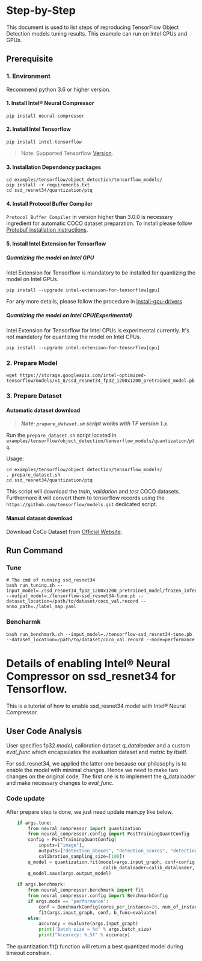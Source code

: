 Step-by-Step
============

This document is used to list steps of reproducing TensorFlow Object Detection models tuning results. This example can run on Intel CPUs and GPUs.

## Prerequisite


### 1. Environment
Recommend python 3.6 or higher version.

#### 1. Install Intel® Neural Compressor
```shell
pip install neural-compressor
```

#### 2. Install Intel Tensorflow
```shell
pip install intel-tensorflow
```
> Note: Supported Tensorflow [Version](../../../../../../README.md#supported-frameworks).

#### 3. Installation Dependency packages
```shell
cd examples/tensorflow/object_detection/tensorflow_models/
pip install -r requirements.txt
cd ssd_resnet34/quantization/ptq
```

#### 4. Install Protocol Buffer Compiler

`Protocol Buffer Compiler` in version higher than 3.0.0 is necessary ingredient for automatic COCO dataset preparation. To install please follow
[Protobuf installation instructions](https://grpc.io/docs/protoc-installation/#install-using-a-package-manager).

#### 5. Install Intel Extension for Tensorflow

##### Quantizing the model on Intel GPU
Intel Extension for Tensorflow is mandatory to be installed for quantizing the model on Intel GPUs.

```shell
pip install --upgrade intel-extension-for-tensorflow[gpu]
```
For any more details, please follow the procedure in [install-gpu-drivers](https://github.com/intel-innersource/frameworks.ai.infrastructure.intel-extension-for-tensorflow.intel-extension-for-tensorflow/blob/master/docs/install/install_for_gpu.md#install-gpu-drivers)

##### Quantizing the model on Intel CPU(Experimental)
Intel Extension for Tensorflow for Intel CPUs is experimental currently. It's not mandatory for quantizing the model on Intel CPUs.

```shell
pip install --upgrade intel-extension-for-tensorflow[cpu]
```

### 2. Prepare Model

```shell
wget https://storage.googleapis.com/intel-optimized-tensorflow/models/v1_8/ssd_resnet34_fp32_1200x1200_pretrained_model.pb
```

### 3. Prepare Dataset

#### Automatic dataset download

> **_Note: `prepare_dataset.sh` script works with TF version 1.x._**

Run the `prepare_dataset.sh` script located in `examples/tensorflow/object_detection/tensorflow_models/quantization/ptq`.

Usage:
```shell
cd examples/tensorflow/object_detection/tensorflow_models/
. prepare_dataset.sh
cd ssd_resnet34/quantization/ptq
```

This script will download the *train*, *validation* and *test* COCO datasets. Furthermore it will convert them to
tensorflow records using the `https://github.com/tensorflow/models.git` dedicated script.

#### Manual dataset download
Download CoCo Dataset from [Official Website](https://cocodataset.org/#download).


## Run Command

### Tune
  
  ```shell
  # The cmd of running ssd_resnet34
  bash run_tuning.sh --input_model=./ssd_resnet34_fp32_1200x1200_pretrained_model/frozen_inference_graph.pb --output_model=./tensorflow-ssd_resnet34-tune.pb --dataset_location=/path/to/dataset/coco_val.record --anno_path=./label_map.yaml
  ```

### Bencharmk
  ```shell
  bash run_benchmark.sh --input_model=./tensorflow-ssd_resnet34-tune.pb  --dataset_location=/path/to/dataset/coco_val.record --mode=performance
  ```

Details of enabling Intel® Neural Compressor on ssd_resnet34 for Tensorflow.
=========================

This is a tutorial of how to enable ssd_resnet34 model with Intel® Neural Compressor.
## User Code Analysis
User specifies fp32 *model*, calibration dataset *q_dataloader* and a custom *eval_func* which encapsulates the evaluation dataset and metric by itself.

For ssd_resnet34, we applied the latter one because our philosophy is to enable the model with minimal changes. Hence we need to make two changes on the original code. The first one is to implement the q_dataloader and make necessary changes to *eval_func*.

### Code update

After prepare step is done, we just need update main.py like below.
```python
    if args.tune:
        from neural_compressor import quantization
        from neural_compressor.config import PostTrainingQuantConfig
        config = PostTrainingQuantConfig(
            inputs=["image"],
            outputs=["detection_bboxes", "detection_scores", "detection_classes"],
            calibration_sampling_size=[100])
        q_model = quantization.fit(model=args.input_graph, conf=config, 
                                    calib_dataloader=calib_dataloader, eval_func=evaluate)
        q_model.save(args.output_model)
            
    if args.benchmark:
        from neural_compressor.benchmark import fit
        from neural_compressor.config import BenchmarkConfig
        if args.mode == 'performance':
            conf = BenchmarkConfig(cores_per_instance=28, num_of_instance=1)
            fit(args.input_graph, conf, b_func=evaluate)
        else:
            accuracy = evaluate(args.input_graph)
            print('Batch size = %d' % args.batch_size)
            print("Accuracy: %.5f" % accuracy)
```

The quantization.fit() function will return a best quantized model during timeout constrain.
